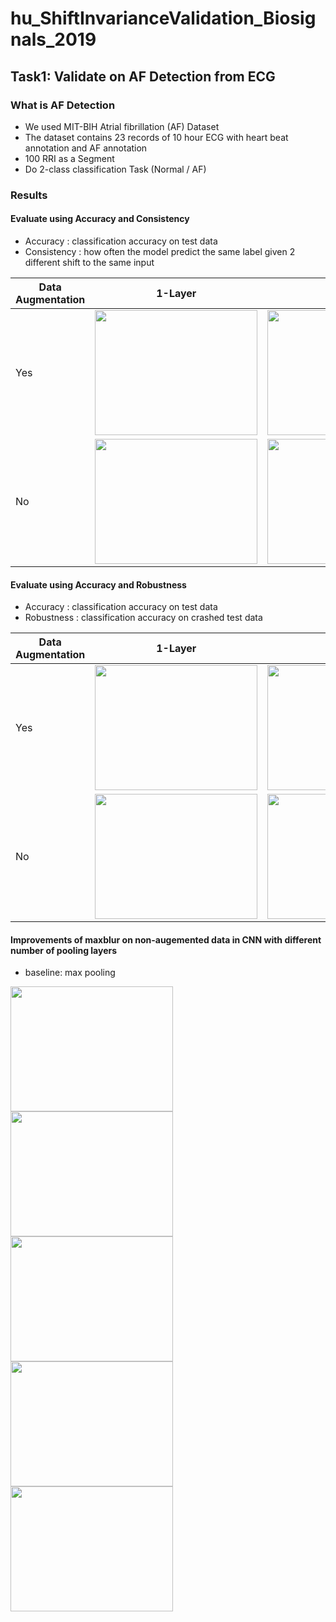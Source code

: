 # hu_ShiftInvarianceValidation_Biosignals_2019

## Task1: Validate on AF Detection from ECG

### What is AF Detection
- We used MIT-BIH Atrial fibrillation (AF) Dataset
- The dataset contains 23 records of 10 hour ECG with heart beat annotation and AF annotation
- 100 RRI as a Segment
- Do 2-class classification Task (Normal / AF)


### Results

#### Evaluate using Accuracy and Consistency
- Accuracy : classification accuracy on test data
- Consistency : how often the model predict the same label given 2 different shift to the same input

| Data Augmentation | 1-Layer| 2-Layer| 3-Layer|
| --- | --- | --- | --- |
| Yes | <img src="https://github.com/heilab/hu_ShiftInvarianceValidation_Biosignals_2019/blob/master/AF%20Detection/figs/Scatter_acc-consis/with%20aug/1CNN_w.png" width="260" height="200"/>|<img src="https://github.com/heilab/hu_ShiftInvarianceValidation_Biosignals_2019/blob/master/AF%20Detection/figs/Scatter_acc-consis/with%20aug/2CNN_w.png" width="260" height="200"/>|<img src="https://github.com/heilab/hu_ShiftInvarianceValidation_Biosignals_2019/blob/master/AF%20Detection/figs/Scatter_acc-consis/with%20aug/3CNN_w.png" width="260" height="200"/>|
| No | <img src="https://github.com/heilab/hu_ShiftInvarianceValidation_Biosignals_2019/blob/master/AF%20Detection/figs/Scatter_acc-consis/without%20aug/1CNN_wo_improvement.png" width="260" height="200"/>|<img src="https://github.com/heilab/hu_ShiftInvarianceValidation_Biosignals_2019/blob/master/AF%20Detection/figs/Scatter_acc-consis/without%20aug/2CNN_wo_improvement.png" width="260" height="200"/>|<img src="https://github.com/heilab/hu_ShiftInvarianceValidation_Biosignals_2019/blob/master/AF%20Detection/figs/Scatter_acc-consis/without%20aug/3CNN_wo_improvement.png" width="260" height="200"/>|


#### Evaluate using Accuracy and Robustness
- Accuracy : classification accuracy on test data
- Robustness : classification accuracy on crashed test data

| Data Augmentation | 1-Layer| 2-Layer| 3-Layer|
| --- | --- | --- | --- |
| Yes | <img src="https://github.com/heilab/hu_ShiftInvarianceValidation_Biosignals_2019/blob/master/AF%20Detection/figs/Scatter_acc-robust/with%20aug/1CNN_w.png" width="260" height="200"/>|<img src="https://github.com/heilab/hu_ShiftInvarianceValidation_Biosignals_2019/blob/master/AF%20Detection/figs/Scatter_acc-robust/with%20aug/2CNN_w.png" width="260" height="200"/>|<img src="https://github.com/heilab/hu_ShiftInvarianceValidation_Biosignals_2019/blob/master/AF%20Detection/figs/Scatter_acc-robust/with%20aug/3CNN_w.png" width="260" height="200"/>|
| No | <img src="https://github.com/heilab/hu_ShiftInvarianceValidation_Biosignals_2019/blob/master/AF%20Detection/figs/Scatter_acc-robust/without%20aug/1CNN_wo_improvement.png" width="260" height="200"/>|<img src="https://github.com/heilab/hu_ShiftInvarianceValidation_Biosignals_2019/blob/master/AF%20Detection/figs/Scatter_acc-robust/without%20aug/2CNN_wo_improvement.png" width="260" height="200"/>|<img src="https://github.com/heilab/hu_ShiftInvarianceValidation_Biosignals_2019/blob/master/AF%20Detection/figs/Scatter_acc-robust/without%20aug/3CNN_wo_improvement.png" width="260" height="200"/>|


#### Improvements of maxblur on non-augemented data in CNN with different number of pooling layers
- baseline: max pooling

<img src="https://github.com/heilab/hu_ShiftInvarianceValidation_Biosignals_2019/blob/master/AF%20Detection/figs/compare_improv/baseline%3Dmax/maxblur-3%20vs%20max.png" width="260" height="200"/>
<img src="https://github.com/heilab/hu_ShiftInvarianceValidation_Biosignals_2019/blob/master/AF%20Detection/figs/compare_improv/baseline%3Dmax/maxblur-4%20vs%20max.png" width="260" height="200"/>
<img src="https://github.com/heilab/hu_ShiftInvarianceValidation_Biosignals_2019/blob/master/AF%20Detection/figs/compare_improv/baseline%3Dmax/maxblur-5%20vs%20max.png" width="260" height="200"/>
<img src="https://github.com/heilab/hu_ShiftInvarianceValidation_Biosignals_2019/blob/master/AF%20Detection/figs/compare_improv/baseline%3Dmax/maxblur-6%20vs%20max.png" width="260" height="200"/>
<img src="https://github.com/heilab/hu_ShiftInvarianceValidation_Biosignals_2019/blob/master/AF%20Detection/figs/compare_improv/baseline%3Dmax/maxblur-7%20vs%20max.png" width="260" height="200"/>
